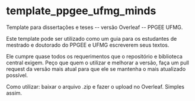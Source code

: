 # template_ppgee_ufmg_minds
Template para dissertações e teses -- versão Overleaf -- PPGEE UFMG.

Este template pode ser utilizado como um guia para os estudantes de mestrado e doutorado do PPGEE e UFMG escreverem seus textos. 

Ele cumpre quase todos os requerimentos que o repositório e biblioteca central exigem. Peço que quem o utilizar e melhorar a versão, faça um pull request da versão mais atual para que ele se mantenha o mais atualizado possível.

Como utilizar: baixar o arquivo .zip e fazer o upload no Overleaf. Simples assim.
